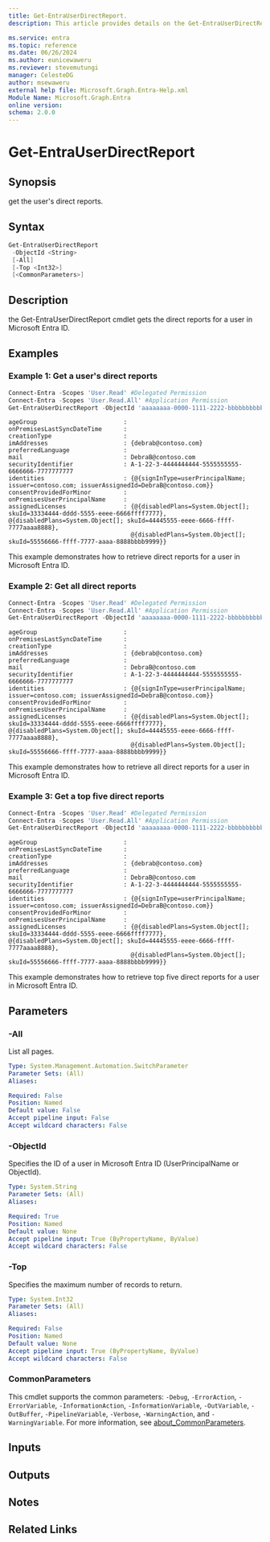 ```yaml
---
title: Get-EntraUserDirectReport.
description: This article provides details on the Get-EntraUserDirectReport command.

ms.service: entra
ms.topic: reference
ms.date: 06/26/2024
ms.author: eunicewaweru
ms.reviewer: stevemutungi
manager: CelesteDG
author: msewaweru
external help file: Microsoft.Graph.Entra-Help.xml
Module Name: Microsoft.Graph.Entra
online version:
schema: 2.0.0
---
```


# Get-EntraUserDirectReport

## Synopsis

get the user's direct reports.

## Syntax

```powershell
Get-EntraUserDirectReport 
 -ObjectId <String> 
 [-All] 
 [-Top <Int32>] 
 [<CommonParameters>]
```

## Description

the Get-EntraUserDirectReport cmdlet gets the direct reports for a user in Microsoft Entra ID.

## Examples

### Example 1: Get a user's direct reports

```powershell
Connect-Entra -Scopes 'User.Read' #Delegated Permission
Connect-Entra -Scopes 'User.Read.All' #Application Permission
Get-EntraUserDirectReport -ObjectId 'aaaaaaaa-0000-1111-2222-bbbbbbbbbbbb'
```

```Output
ageGroup                        :
onPremisesLastSyncDateTime      :
creationType                    :
imAddresses                     : {debrab@contoso.com}
preferredLanguage               :
mail                            : DebraB@contoso.com
securityIdentifier              : A-1-22-3-4444444444-5555555555-6666666-7777777777
identities                      : {@{signInType=userPrincipalName; issuer=contoso.com; issuerAssignedId=DebraB@contoso.com}}
consentProvidedForMinor         :
onPremisesUserPrincipalName     :
assignedLicenses                : {@{disabledPlans=System.Object[]; skuId=33334444-dddd-5555-eeee-6666ffff7777}, @{disabledPlans=System.Object[]; skuId=44445555-eeee-6666-ffff-7777aaaa8888},
                                  @{disabledPlans=System.Object[]; skuId=55556666-ffff-7777-aaaa-8888bbbb9999}}
```

This example demonstrates how to retrieve direct reports for a user in Microsoft Entra ID.

### Example 2: Get all direct reports

```powershell
Connect-Entra -Scopes 'User.Read' #Delegated Permission
Connect-Entra -Scopes 'User.Read.All' #Application Permission
Get-EntraUserDirectReport -ObjectId 'aaaaaaaa-0000-1111-2222-bbbbbbbbbbbb' -All 
```

```output
ageGroup                        :
onPremisesLastSyncDateTime      :
creationType                    :
imAddresses                     : {debrab@contoso.com}
preferredLanguage               :
mail                            : DebraB@contoso.com
securityIdentifier              : A-1-22-3-4444444444-5555555555-6666666-7777777777
identities                      : {@{signInType=userPrincipalName; issuer=contoso.com; issuerAssignedId=DebraB@contoso.com}}
consentProvidedForMinor         :
onPremisesUserPrincipalName     :
assignedLicenses                : {@{disabledPlans=System.Object[]; skuId=33334444-dddd-5555-eeee-6666ffff7777}, @{disabledPlans=System.Object[]; skuId=44445555-eeee-6666-ffff-7777aaaa8888},
                                  @{disabledPlans=System.Object[]; skuId=55556666-ffff-7777-aaaa-8888bbbb9999}}
```

This example demonstrates how to retrieve all direct reports for a user in Microsoft Entra ID.

### Example 3: Get a top five direct reports

```powershell
Connect-Entra -Scopes 'User.Read' #Delegated Permission
Connect-Entra -Scopes 'User.Read.All' #Application Permission
Get-EntraUserDirectReport -ObjectId 'aaaaaaaa-0000-1111-2222-bbbbbbbbbbbb' -Top 5
```

```output
ageGroup                        :
onPremisesLastSyncDateTime      :
creationType                    :
imAddresses                     : {debrab@contoso.com}
preferredLanguage               :
mail                            : DebraB@contoso.com
securityIdentifier              : A-1-22-3-4444444444-5555555555-6666666-7777777777
identities                      : {@{signInType=userPrincipalName; issuer=contoso.com; issuerAssignedId=DebraB@contoso.com}}
consentProvidedForMinor         :
onPremisesUserPrincipalName     :
assignedLicenses                : {@{disabledPlans=System.Object[]; skuId=33334444-dddd-5555-eeee-6666ffff7777}, @{disabledPlans=System.Object[]; skuId=44445555-eeee-6666-ffff-7777aaaa8888},
                                  @{disabledPlans=System.Object[]; skuId=55556666-ffff-7777-aaaa-8888bbbb9999}}
```

This example demonstrates how to retrieve top five direct reports for a user in Microsoft Entra ID.

## Parameters

### -All

List all pages.

```yaml
Type: System.Management.Automation.SwitchParameter
Parameter Sets: (All)
Aliases:

Required: False
Position: Named
Default value: False
Accept pipeline input: False
Accept wildcard characters: False
```

### -ObjectId

Specifies the ID of a user in Microsoft Entra ID (UserPrincipalName or ObjectId).

```yaml
Type: System.String
Parameter Sets: (All)
Aliases:

Required: True
Position: Named
Default value: None
Accept pipeline input: True (ByPropertyName, ByValue)
Accept wildcard characters: False
```

### -Top

Specifies the maximum number of records to return.

```yaml
Type: System.Int32
Parameter Sets: (All)
Aliases:

Required: False
Position: Named
Default value: None
Accept pipeline input: True (ByPropertyName, ByValue)
Accept wildcard characters: False
```

### CommonParameters

This cmdlet supports the common parameters: `-Debug`, `-ErrorAction`, `-ErrorVariable`, `-InformationAction`, `-InformationVariable`, `-OutVariable`, `-OutBuffer`, `-PipelineVariable`, `-Verbose`, `-WarningAction`, and `-WarningVariable`. For more information, see [about_CommonParameters](https://go.microsoft.com/fwlink/?LinkID=113216).

## Inputs

## Outputs

## Notes

## Related Links
